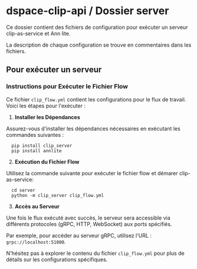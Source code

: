 # dspace-clip-api / Dossier server

Ce dossier contient des fichiers de configuration pour exécuter un serveur clip-as-service et Ann lite.

La description de chaque configuration se trouve en commentaires dans les fichiers.

## Pour exécuter un serveur

### Instructions pour Exécuter le Fichier Flow

Ce fichier `clip_flow.yml` contient les configurations pour le flux de travail. Voici les étapes pour l'exécuter :

1. **Installer les Dépendances**

Assurez-vous d'installer les dépendances nécessaires en exécutant les commandes suivantes :

      pip install clip_server
      pip install annlite


2. **Exécution du Fichier Flow**

Utilisez la commande suivante pour exécuter le fichier flow et démarer clip-as-service:

      cd server
      python -m clip_server clip_flow.yml


3. **Accès au Serveur**

Une fois le flux exécuté avec succès, le serveur sera accessible via différents protocoles (gRPC, HTTP, WebSocket) aux ports spécifiés.

Par exemple, pour accéder au serveur gRPC, utilisez l'URL : `grpc://localhost:51000`.

N'hésitez pas à explorer le contenu du fichier `clip_flow.yml` pour plus de détails sur les configurations spécifiques.
